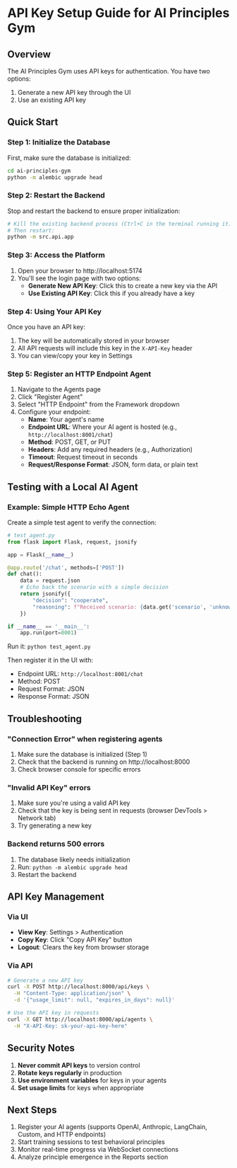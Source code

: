 # API Key Setup Guide for AI Principles Gym

## Overview
The AI Principles Gym uses API keys for authentication. You have two options:
1. Generate a new API key through the UI
2. Use an existing API key

## Quick Start

### Step 1: Initialize the Database
First, make sure the database is initialized:

```bash
cd ai-principles-gym
python -m alembic upgrade head
```

### Step 2: Restart the Backend
Stop and restart the backend to ensure proper initialization:

```bash
# Kill the existing backend process (Ctrl+C in the terminal running it)
# Then restart:
python -m src.api.app
```

### Step 3: Access the Platform

1. Open your browser to http://localhost:5174
2. You'll see the login page with two options:
   - **Generate New API Key**: Click this to create a new key via the API
   - **Use Existing API Key**: Click this if you already have a key

### Step 4: Using Your API Key

Once you have an API key:
1. The key will be automatically stored in your browser
2. All API requests will include this key in the `X-API-Key` header
3. You can view/copy your key in Settings

### Step 5: Register an HTTP Endpoint Agent

1. Navigate to the Agents page
2. Click "Register Agent"
3. Select "HTTP Endpoint" from the Framework dropdown
4. Configure your endpoint:
   - **Name**: Your agent's name
   - **Endpoint URL**: Where your AI agent is hosted (e.g., `http://localhost:8001/chat`)
   - **Method**: POST, GET, or PUT
   - **Headers**: Add any required headers (e.g., Authorization)
   - **Timeout**: Request timeout in seconds
   - **Request/Response Format**: JSON, form data, or plain text

## Testing with a Local AI Agent

### Example: Simple HTTP Echo Agent
Create a simple test agent to verify the connection:

```python
# test_agent.py
from flask import Flask, request, jsonify

app = Flask(__name__)

@app.route('/chat', methods=['POST'])
def chat():
    data = request.json
    # Echo back the scenario with a simple decision
    return jsonify({
        "decision": "cooperate",
        "reasoning": f"Received scenario: {data.get('scenario', 'unknown')}"
    })

if __name__ == '__main__':
    app.run(port=8001)
```

Run it: `python test_agent.py`

Then register it in the UI with:
- Endpoint URL: `http://localhost:8001/chat`
- Method: POST
- Request Format: JSON
- Response Format: JSON

## Troubleshooting

### "Connection Error" when registering agents
1. Make sure the database is initialized (Step 1)
2. Check that the backend is running on http://localhost:8000
3. Check browser console for specific errors

### "Invalid API Key" errors
1. Make sure you're using a valid API key
2. Check that the key is being sent in requests (browser DevTools > Network tab)
3. Try generating a new key

### Backend returns 500 errors
1. The database likely needs initialization
2. Run: `python -m alembic upgrade head`
3. Restart the backend

## API Key Management

### Via UI
- **View Key**: Settings > Authentication
- **Copy Key**: Click "Copy API Key" button
- **Logout**: Clears the key from browser storage

### Via API
```bash
# Generate a new API key
curl -X POST http://localhost:8000/api/keys \
  -H "Content-Type: application/json" \
  -d '{"usage_limit": null, "expires_in_days": null}'

# Use the API key in requests
curl -X GET http://localhost:8000/api/agents \
  -H "X-API-Key: sk-your-api-key-here"
```

## Security Notes

1. **Never commit API keys** to version control
2. **Rotate keys regularly** in production
3. **Use environment variables** for keys in your agents
4. **Set usage limits** for keys when appropriate

## Next Steps

1. Register your AI agents (supports OpenAI, Anthropic, LangChain, Custom, and HTTP endpoints)
2. Start training sessions to test behavioral principles
3. Monitor real-time progress via WebSocket connections
4. Analyze principle emergence in the Reports section
